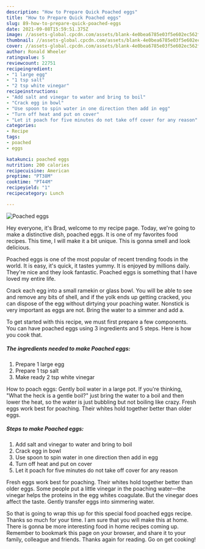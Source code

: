 ```yaml
---
description: "How to Prepare Quick Poached eggs"
title: "How to Prepare Quick Poached eggs"
slug: 89-how-to-prepare-quick-poached-eggs
date: 2021-09-08T15:59:51.375Z
image: //assets-global.cpcdn.com/assets/blank-4e0bea6785e03f5e602ec562f230caae08da540cada707380b4fe1bbebba43da.png
thumbnail: //assets-global.cpcdn.com/assets/blank-4e0bea6785e03f5e602ec562f230caae08da540cada707380b4fe1bbebba43da.png
cover: //assets-global.cpcdn.com/assets/blank-4e0bea6785e03f5e602ec562f230caae08da540cada707380b4fe1bbebba43da.png
author: Ronald Wheeler
ratingvalue: 5
reviewcount: 22751
recipeingredient:
- "1 large egg"
- "1 tsp salt"
- "2 tsp white vinegar"
recipeinstructions:
- "Add salt and vinegar to water and bring to boil"
- "Crack egg in bowl"
- "Use spoon to spin water in one direction then add in egg"
- "Turn off heat and put on cover"
- "Let it poach for five minutes do not take off cover for any reason"
categories:
- Recipe
tags:
- poached
- eggs

katakunci: poached eggs 
nutrition: 200 calories
recipecuisine: American
preptime: "PT38M"
cooktime: "PT44M"
recipeyield: "1"
recipecategory: Lunch

---
```



![Poached eggs](//assets-global.cpcdn.com/assets/blank-4e0bea6785e03f5e602ec562f230caae08da540cada707380b4fe1bbebba43da.png)

Hey everyone, it's Brad, welcome to my recipe page. Today, we're going to make a distinctive dish, poached eggs. It is one of my favorites food recipes. This time, I will make it a bit unique. This is gonna smell and look delicious.

Poached eggs is one of the most popular of recent trending foods in the world. It is easy, it's quick, it tastes yummy. It is enjoyed by millions daily. They're nice and they look fantastic. Poached eggs is something that I have loved my entire life.

Crack each egg into a small ramekin or glass bowl. You will be able to see and remove any bits of shell, and if the yolk ends up getting cracked, you can dispose of the egg without dirtying your poaching water. Nonstick is very important as eggs are not. Bring the water to a simmer and add a.


To get started with this recipe, we must first prepare a few components. You can have poached eggs using 3 ingredients and 5 steps. Here is how you cook that.

<!--inarticleads1-->

##### The ingredients needed to make Poached eggs:

1. Prepare 1 large egg
1. Prepare 1 tsp salt
1. Make ready 2 tsp white vinegar


How to poach eggs: Gently boil water in a large pot. If you&#39;re thinking, &#34;What the heck is a gentle boil?&#34; just bring the water to a boil and then lower the heat, so the water is just bubbling but not boiling like crazy. Fresh eggs work best for poaching. Their whites hold together better than older eggs. 

<!--inarticleads2-->

##### Steps to make Poached eggs:

1. Add salt and vinegar to water and bring to boil
1. Crack egg in bowl
1. Use spoon to spin water in one direction then add in egg
1. Turn off heat and put on cover
1. Let it poach for five minutes do not take off cover for any reason


Fresh eggs work best for poaching. Their whites hold together better than older eggs. Some people put a little vinegar in the poaching water—the vinegar helps the proteins in the egg whites coagulate. But the vinegar does affect the taste. Gently transfer eggs into simmering water. 

So that is going to wrap this up for this special food poached eggs recipe. Thanks so much for your time. I am sure that you will make this at home. There is gonna be more interesting food in home recipes coming up. Remember to bookmark this page on your browser, and share it to your family, colleague and friends. Thanks again for reading. Go on get cooking!
